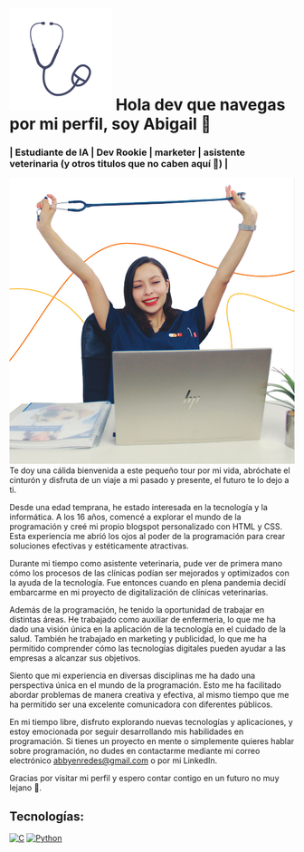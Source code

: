 # ![](https://raw.githubusercontent.com/abbyenredes/abbyenredes/main/Logo_simplificado.png) Hola dev que navegas por mi perfil, soy Abigail 👋
### | Estudiante de IA | Dev Rookie | marketer | asistente veterinaria (y otros titulos que no caben aquí 🙈) |
![](https://raw.githubusercontent.com/abbyenredes/abbyenredes/main/Veterinaria-en-redes-landing-cuad.jpg)
Te doy una cálida bienvenida a este pequeño tour por mi vida, abróchate el cinturón y disfruta de un viaje a mi pasado y presente, el futuro te lo dejo a ti.

Desde una edad temprana, he estado interesada en la tecnología y la informática. A los 16 años, comencé a explorar el mundo de la programación y creé mi propio blogspot personalizado con HTML y CSS. Esta experiencia me abrió los ojos al poder de la programación para crear soluciones efectivas y estéticamente atractivas.

Durante mi tiempo como asistente veterinaria, pude ver de primera mano cómo los procesos de las clínicas podían ser mejorados y optimizados con la ayuda de la tecnología. Fue entonces cuando en plena pandemia decidí embarcarme en mi proyecto de digitalización de clínicas veterinarias.

Además de la programación, he tenido la oportunidad de trabajar en distintas áreas. He trabajado como auxiliar de enfermeria, lo que me ha dado una visión única en la aplicación de la tecnología en el cuidado de la salud. También he trabajado en marketing y publicidad, lo que me ha permitido comprender cómo las tecnologías digitales pueden ayudar a las empresas a alcanzar sus objetivos.

Siento que mi experiencia en diversas disciplinas me ha dado una perspectiva única en el mundo de la programación. Esto me ha facilitado abordar problemas de manera creativa y efectiva, al mismo tiempo que me ha permitido ser una excelente comunicadora con diferentes públicos.

En mi tiempo libre, disfruto explorando nuevas tecnologías y aplicaciones, y estoy emocionada por seguir desarrollando mis habilidades en programación. Si tienes un proyecto en mente o simplemente quieres hablar sobre programación, no dudes en contactarme mediante mi correo electrónico abbyenredes@gmail.com o por mi LinkedIn.

Gracias por visitar mi perfil y espero contar contigo en un futuro no muy lejano 🚀.

## Tecnologías:
[![C](https://img.shields.io/badge/-blue?logo=c)](https://www.learn-c.org/)
[![Python](https://img.shields.io/badge/Python-yellow?style=for-the-badge&logo=python&logoColor=white&labelColor=101010)]()
